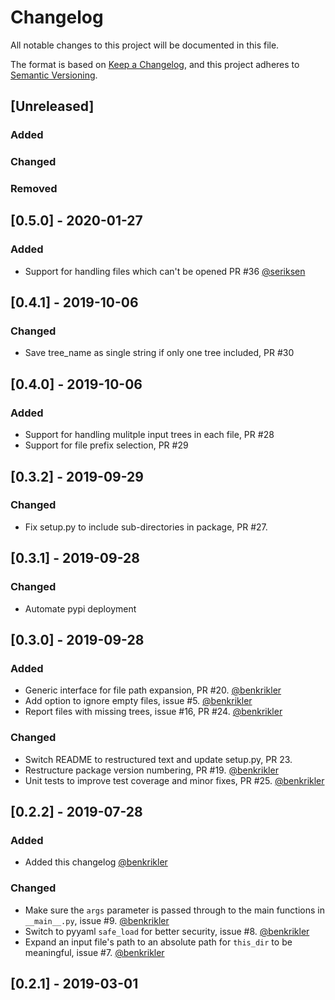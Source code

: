 # Changelog
All notable changes to this project will be documented in this file.

The format is based on [Keep a Changelog](https://keepachangelog.com/en/1.0.0/),
and this project adheres to [Semantic Versioning](https://semver.org/spec/v2.0.0.html).


## [Unreleased]
### Added
### Changed
### Removed

## [0.5.0] - 2020-01-27
### Added
- Support for handling files which can't be opened PR #36 [@seriksen](https://github.com/seriksen)

## [0.4.1] - 2019-10-06
### Changed
- Save tree_name as single string if only one tree included, PR #30

## [0.4.0] - 2019-10-06
### Added
- Support for handling mulitple input trees in each file, PR #28
- Support for file prefix selection, PR #29

## [0.3.2] - 2019-09-29
### Changed
- Fix setup.py to include sub-directories in package, PR #27.

## [0.3.1] - 2019-09-28
### Changed
- Automate pypi deployment

## [0.3.0] - 2019-09-28
### Added
- Generic interface for file path expansion, PR #20. [@benkrikler](https://github.com/benkrikler)
- Add option to ignore empty files, issue #5. [@benkrikler](https://github.com/benkrikler)
- Report files with missing trees, issue #16, PR #24. [@benkrikler](https://github.com/benkrikler)

### Changed
- Switch README to restructured text and update setup.py, PR 23.
- Restructure package version numbering, PR #19. [@benkrikler](https://github.com/benkrikler)
- Unit tests to improve test coverage and minor fixes, PR #25. [@benkrikler](https://github.com/benkrikler)

## [0.2.2] - 2019-07-28
### Added
- Added this changelog [@benkrikler](https://github.com/benkrikler)

### Changed
- Make sure the `args` parameter is passed through to the main functions in `__main__.py`, issue #9. [@benkrikler](https://github.com/benkrikler)
- Switch to pyyaml `safe_load` for better security, issue #8. [@benkrikler](https://github.com/benkrikler)
- Expand an input file's path to an absolute path for `this_dir` to be meaningful, issue #7. [@benkrikler](https://github.com/benkrikler)

## [0.2.1] - 2019-03-01
